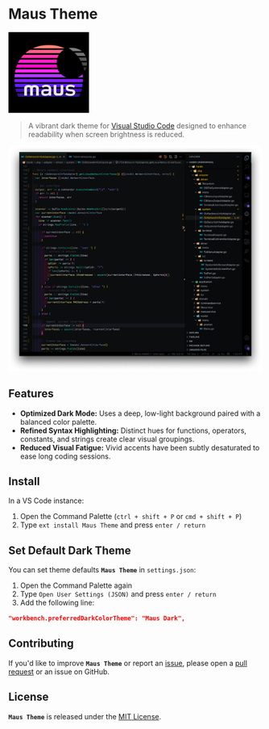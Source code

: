 # Maus Theme

<p align="left">
    <img src="https://raw.githubusercontent.com/moonmaus/maus-theme/main/assets/maus-dark-icon.png" width="160" alt="Maus Theme icon">
</p>

> A vibrant dark theme for [Visual Studio Code](http://code.visualstudio.com) designed to enhance readability when screen brightness is reduced.
<p align="left">
    <img src="https://raw.githubusercontent.com/moonmaus/maus-theme/main/assets/maus-dark-screen.png" width="800" alt="Maus Theme screenshot">
</p>

## Features

- **Optimized Dark Mode:** Uses a deep, low-light background paired with a balanced color palette.
- **Refined Syntax Highlighting:** Distinct hues for functions, operators, constants, and strings create clear visual groupings.
- **Reduced Visual Fatigue:** Vivid accents have been subtly desaturated to ease long coding sessions.

## Install

In a VS Code instance:

1. Open the Command Palette (`ctrl + shift + P` or `cmd + shift + P`)
2. Type `ext install Maus Theme` and press `enter / return`

## Set Default Dark Theme

You can set theme defaults **`Maus Theme`** in  `settings.json`:

1. Open the Command Palette again
2. Type `Open User Settings (JSON)` and press `enter / return`
3. Add the following line:

```json
"workbench.preferredDarkColorTheme": "Maus Dark",
```
<!-- "workbench.colorTheme": "Maus Dark", -->

## Contributing

If you'd like to improve **`Maus Theme`** or report an [issue](https://github.com/moonmaus/maus-theme/issues), please open a [pull request](https://github.com/moonmaus/maus-theme/pulls) or an issue on GitHub.

## License

**`Maus Theme`** is released under the [MIT License](./LICENSE).